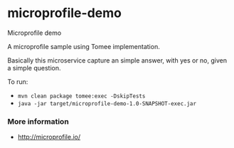 # microprofile-demo
Microprofile demo

A microprofile sample using Tomee implementation.

Basically this microservice capture an simple answer, with yes or no, given a simple question.

To run:

* `mvn clean package tomee:exec -DskipTests`
* `java -jar target/microprofile-demo-1.0-SNAPSHOT-exec.jar`


### More information

* http://microprofile.io/
